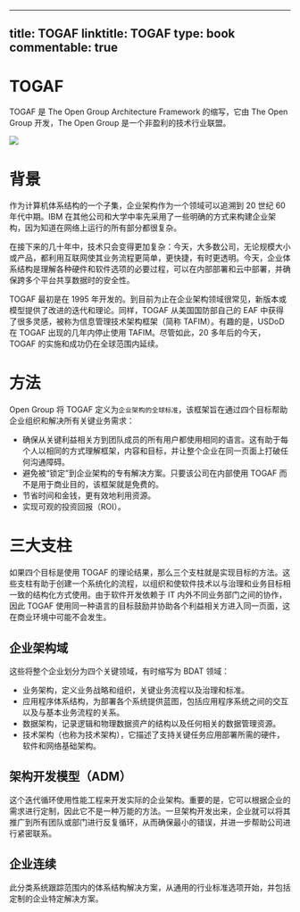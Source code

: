 
---
title: TOGAF
linktitle: TOGAF
type: book
commentable: true
---

# TOGAF

TOGAF 是 The Open Group Architecture Framework 的缩写，它由 The Open Group 开发，The Open Group 是一个非盈利的技术行业联盟。

![](https://i.postimg.cc/prMRfhcR/image.png)

# 背景

作为计算机体系结构的一个子集，企业架构作为一个领域可以追溯到 20 世纪 60 年代中期。IBM 在其他公司和大学中率先采用了一些明确的方式来构建企业架构，因为知道在网络上运行的所有部分都很复杂。

在接下来的几十年中，技术只会变得更加复杂：今天，大多数公司，无论规模大小或产品，都利用互联网使其业务流程更简单，更快捷，有时更透明。今天，企业体系结构是理解各种硬件和软件选项的必要过程，可以在内部部署和云中部署，并确保跨多个平台共享数据时的安全性。

TOGAF 最初是在 1995 年开发的。到目前为止在企业架构领域很常见，新版本或模型提供了改进的迭代和理论。同样，TOGAF 从美国国防部自己的 EAF 中获得了很多灵感，被称为信息管理技术架构框架（简称 TAFIM）。有趣的是，USDoD 在 TOGAF 出现的几年内停止使用 TAFIM。尽管如此，20 多年后的今天，TOGAF 的实施和成功仍在全球范围内延续。

# 方法

Open Group 将 TOGAF 定义为`企业架构的全球标准`，该框架旨在通过四个目标帮助企业组织和解决所有关键业务需求：

- 确保从关键利益相关方到团队成员的所有用户都使用相同的语言。这有助于每个人以相同的方式理解框架，内容和目标，并让整个企业在同一页面上打破任何沟通障碍。
- 避免被“锁定”到企业架构的专有解决方案。只要该公司在内部使用 TOGAF 而不是用于商业目的，该框架就是免费的。
- 节省时间和金钱，更有效地利用资源。
- 实现可观的投资回报（ROI）。

# 三大支柱

如果四个目标是使用 TOGAF 的理论结果，那么三个支柱就是实现目标的方法。这些支柱有助于创建一个系统化的流程，以组织和使软件技术以与治理和业务目标相一致的结构化方式使用。由于软件开发依赖于 IT 内外不同业务部门之间的协作，因此 TOGAF 使用同一种语言的目标鼓励并协助各个利益相关方进入同一页面，这在商业环境中可能不会发生。

## 企业架构域

这些将整个企业划分为四个关键领域，有时缩写为 BDAT 领域：

- 业务架构，定义业务战略和组织，关键业务流程以及治理和标准。
- 应用程序体系结构，为部署各个系统提供蓝图，包括应用程序系统之间的交互以及与基本业务流程的关系。
- 数据架构，记录逻辑和物理数据资产的结构以及任何相关的数据管理资源。
- 技术架构（也称为技术架构），它描述了支持关键任务应用部署所需的硬件，软件和网络基础架构。

## 架构开发模型（ADM）

这个迭代循环使用性能工程来开发实际的企业架构。重要的是，它可以根据企业的需求进行定制，因此它不是一种万能的方法。一旦架构开发出来，企业就可以将其推广到所有团队或部门进行反复循环，从而确保最小的错误，并进一步帮助公司进行紧密联系。

## 企业连续

此分类系统跟踪范围内的体系结构解决方案，从通用的行业标准选项开始，并包括定制的企业特定解决方案。

    